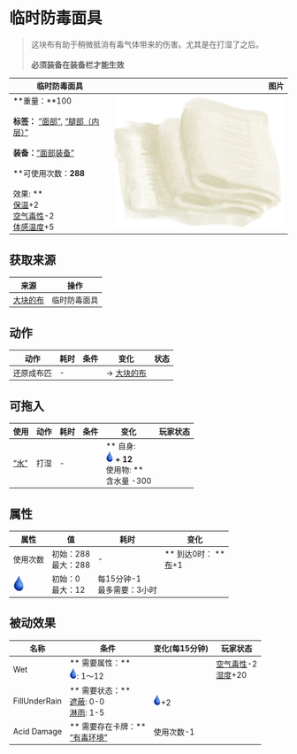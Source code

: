 # 临时防毒面具  
> 这块布有助于稍微抵消有毒气体带来的伤害。尤其是在打湿了之后。<br><br><b>必须装备在装备栏才能生效</b>  
  
  临时防毒面具  |   图片   
 ----  |  ----:   
 **重量：**100<br><br>**标签：**	[“面部”](tag_Mask.md), [“腿部（内层）”](tag_Clothing.md)<br><br>**装备：**[“面部装备”](eTag_Mask.md)<br><br>**可使用次数：**288<br><br>** 效果: **<br>[保温](InsulationCold.md)+2<br>[空气毒性](AirToxicity.md)-2<br>[体感温度](TemperaturePerceived.md)+5  |  ![](Sprite/MakeshiftMask.png)   
  
## 获取来源  
来源  |  操作  
----  |  ----  
[大块的布](ClothLarge.md)  |  临时防毒面具  
## 动作  
动作  |  耗时  |  条件  |  变化  |  状态  
----  |  ----  |  ----  |  ----  |  ----  
还原成布匹<br>  |  -  |    |  → [大块的布](ClothLarge.md)  |    
## 可拖入  
使用  |  动作  |  耗时  |  条件  |  变化  |  玩家状态  
----  |  ----  |  ----  |  ----  |  ----  |  ----  
[“水”](tag_WaterAny.md)  |  打湿  |  -  |    |  ** 自身: **<br><img decoding="async" src="Sprite/Thirst.png" href="a.md" style="max-width:20px;max-height:20px;"> + 12<br>** 使用物: **<br>含水量  -300  |    
## 属性   
属性  |  值  |  耗时  |  变化  
----  |  ----  |  ----  |  ----  
使用次数  |  初始：288<br>最大：288  |  -  |  ** 到达0时： **<br>[布](Cloth.md)+1   
<img decoding="async" src="Sprite/Thirst.png" href="a.md" style="max-width:30px;max-height:30px;">  |  初始：0<br>最大：12  |  每15分钟-1<br>最多需要：3小时  |    
## 被动效果  
名称  |  条件  |  变化(每15分钟)  |  玩家状态  
----  |  ----  |  ----  |  ----  
Wet  |  ** 需要属性：**<br><img decoding="async" src="Sprite/Thirst.png" href="a.md" style="max-width:20px;max-height:20px;">: 1～12  |    |  [空气毒性](AirToxicity.md)-2<br>[湿度](Wetness.md)+20  
FillUnderRain  |  ** 需要状态：**<br>[遮蔽](Sheltered.md): 0-0<br>[淋雨](RainExposure.md): 1-5  |  <img decoding="async" src="Sprite/Thirst.png" href="a.md" style="max-width:20px;max-height:20px;">+2  |    
Acid Damage  |  ** 需要存在卡牌：**<br>[“有毒环境”](tag_EnvToxic.md)  |  使用次数-1  |    
